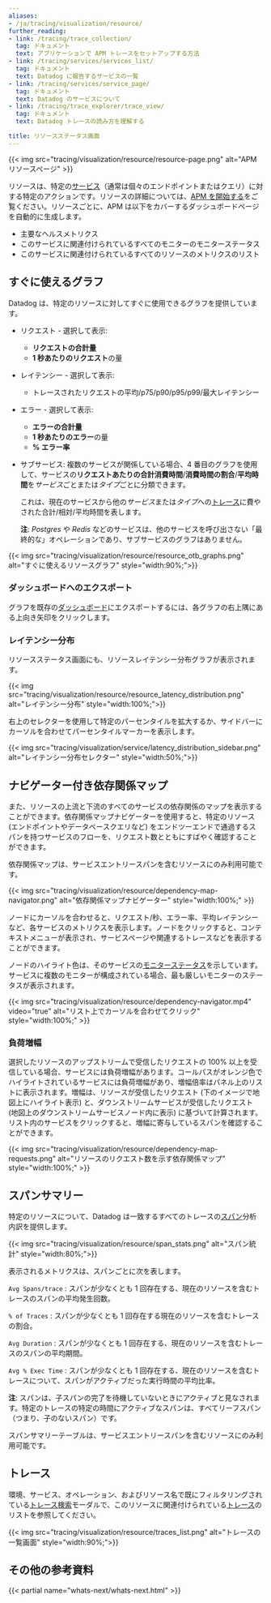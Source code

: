 ```yaml
---
aliases:
- /ja/tracing/visualization/resource/
further_reading:
- link: /tracing/trace_collection/
  tag: ドキュメント
  text: アプリケーションで APM トレースをセットアップする方法
- link: /tracing/services/services_list/
  tag: ドキュメント
  text: Datadog に報告するサービスの一覧
- link: /tracing/services/service_page/
  tag: ドキュメント
  text: Datadog のサービスについて
- link: /tracing/trace_explorer/trace_view/
  tag: ドキュメント
  text: Datadog トレースの読み方を理解する

title: リソースステータス画面
---
```


{{< img src="tracing/visualization/resource/resource-page.png" alt="APM リソースページ" >}}

リソースは、特定の[サービス][1]（通常は個々のエンドポイントまたはクエリ）に対する特定のアクションです。リソースの詳細については、[APM を開始する][2]をご覧ください。リソースごとに、APM は以下をカバーするダッシュボードページを自動的に生成します。

* 主要なヘルスメトリクス
* このサービスに関連付けられているすべてのモニターのモニターステータス
* このサービスに関連付けられているすべてのリソースのメトリクスのリスト

## すぐに使えるグラフ

Datadog は、特定のリソースに対してすぐに使用できるグラフを提供しています。

* リクエスト - 選択して表示:
    *  **リクエストの合計量**
    *  **1 秒あたりのリクエスト**の量
* レイテンシー - 選択して表示:
    *  トレースされたリクエストの平均/p75/p90/p95/p99/最大レイテンシー
* エラー - 選択して表示:
    * **エラーの合計量**
    * **1 秒あたりのエラー**の量
    * **% エラー率**
* サブサービス: 複数のサービスが関係している場合、4 番目のグラフを使用して、サービスの**リクエストあたりの合計消費時間**/**消費時間の割合**/**平均時間**を*サービス*ごとまたは*タイプ*ごとに分類できます。

  これは、現在のサービスから他の*サービス*または*タイプ*への[トレース][3]に費やされた合計/相対/平均時間を表します。

  **注**: *Postgres* や *Redis* などのサービスは、他のサービスを呼び出さない「最終的な」オペレーションであり、サブサービスのグラフはありません。

{{< img src="tracing/visualization/resource/resource_otb_graphs.png" alt="すぐに使えるリソースグラフ" style="width:90%;">}}

### ダッシュボードへのエクスポート

グラフを既存の[ダッシュボード][4]にエクスポートするには、各グラフの右上隅にある上向き矢印をクリックします。

### レイテンシー分布

リソースステータス画面にも、リソースレイテンシー分布グラフが表示されます。

{{< img src="tracing/visualization/resource/resource_latency_distribution.png" alt="レイテンシー分布" style="width:100%;">}}

右上のセレクターを使用して特定のパーセンタイルを拡大するか、サイドバーにカーソルを合わせてパーセンタイルマーカーを表示します。

{{< img src="tracing/visualization/service/latency_distribution_sidebar.png" alt="レイテンシー分布セレクター" style="width:50%;">}}

## ナビゲーター付き依存関係マップ

また、リソースの上流と下流のすべてのサービスの依存関係のマップを表示することができます。依存関係マップナビゲーターを使用すると、特定のリソース (エンドポイントやデータベースクエリなど) をエンドツーエンドで通過するスパンを持つサービスのフローを、リクエスト数とともにすばやく確認することができます。

依存関係マップは、サービスエントリースパンを含むリソースにのみ利用可能です。

{{< img src="tracing/visualization/resource/dependency-map-navigator.png" alt="依存関係マップナビゲーター" style="width:100%;" >}}

ノードにカーソルを合わせると、リクエスト/秒、エラー率、平均レイテンシーなど、各サービスのメトリクスを表示します。ノードをクリックすると、コンテキストメニューが表示され、サービスページや関連するトレースなどを表示することができます。

ノードのハイライト色は、そのサービスの[モニターステータス][5]を示しています。サービスに複数のモニターが構成されている場合、最も厳しいモニターのステータスが表示されます。

{{< img src="tracing/visualization/resource/dependency-navigator.mp4" video="true" alt="リスト上でカーソルを合わせてクリック" style="width:100%;" >}}

### 負荷増幅

選択したリソースのアップストリームで受信したリクエストの 100% 以上を受信している場合、サービスには負荷増幅があります。コールパスがオレンジ色でハイライトされているサービスには負荷増幅があり、増幅倍率はパネル上のリストに表示されます。増幅は、リソースが受信したリクエスト (下のイメージで地図上にハイライト表示) と、ダウンストリームサービスが受信したリクエスト (地図上のダウンストリームサービスノード内に表示) に基づいて計算されます。リスト内のサービスをクリックすると、増幅に寄与しているスパンを確認することができます。

{{< img src="tracing/visualization/resource/dependency-map-requests.png" alt="リソースのリクエスト数を示す依存関係マップ" style="width:100%;" >}}


## スパンサマリー

特定のリソースについて、Datadog は一致するすべてのトレースの[スパン][6]分析内訳を提供します。

{{< img src="tracing/visualization/resource/span_stats.png" alt="スパン統計" style="width:80%;">}}

表示されるメトリクスは、スパンごとに次を表します。

`Avg Spans/trace`
: スパンが少なくとも 1 回存在する、現在のリソースを含むトレースのスパンの平均発生回数。

`% of Traces`
: スパンが少なくとも 1 回存在する現在のリソースを含むトレースの割合。

`Avg Duration`
: スパンが少なくとも 1 回存在する、現在のリソースを含むトレースのスパンの平均期間。

`Avg % Exec Time`
: スパンが少なくとも 1 回存在する、現在のリソースを含むトレースについて、スパンがアクティブだった実行時間の平均比率。

**注**: スパンは、子スパンの完了を待機していないときにアクティブと見なされます。特定のトレースの特定の時間にアクティブなスパンは、すべてリーフスパン（つまり、子のないスパン）です。

スパンサマリーテーブルは、サービスエントリースパンを含むリソースにのみ利用可能です。

## トレース

環境、サービス、オペレーション、およびリソース名で既にフィルタリングされている[トレース検索][8]モーダルで、このリソースに関連付けられている[トレース][7]のリストを参照してください。

{{< img src="tracing/visualization/resource/traces_list.png" alt="トレースの一覧画面" style="width:90%;">}}

## その他の参考資料

{{< partial name="whats-next/whats-next.html" >}}

[1]: /ja/tracing/glossary/#services
[2]: /ja/tracing/glossary/
[3]: /ja/tracing/glossary/#trace
[4]: /ja/dashboards/
[5]: /ja/monitors/manage/status/
[6]: /ja/tracing/glossary/#spans
[7]: /ja/tracing/trace_explorer/trace_view/
[8]: /ja/tracing/search/
